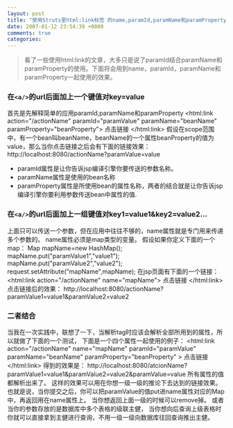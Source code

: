 ```yaml
---
layout: post
title: "使用Struts里html:link标签 的name,paramId,paramName和paramProperty四个属性实现多级查询间相互跳转"
date: 2007-01-12 23:54:39 +0800
comments: true
categories: 
---
```

> 看了一些使用html:link的文章，大多只是说了paramId结合paramName和paramProperty的使用。下面将会用到name，paramId，paramName和paramProperty一起使用的效果。

<!-- more -->

### 在`<a/>`的url后面加上一个键值对key=value   

首先是先解释简单的应用paramId,paramName和paramProperty
	<html:link action="/actionName" 
		paramId="paramValue" 
		paramName="beanName" 
		paramProperty="beanProperty">
		点击链接
	</html:link>
假设在scope范围中，有一个bean叫beanName，beanName的一个属性beanProperty的值为value，那么当你点击链接之后会有下面的链接效果：
	http://localhost:8080/actionName?paramValue=value
* paramId属性是让你告诉jsp编译引擎你要传送的参数名称。
* paramName属性是使用的bean名称
* paramProperty属性是所使用bean的属性名称，两者的结合就是让你告诉jsp编译引擎你要利用参数传送bean中属性的值.

### 在`<a/>`的url后面加上一组键值对key1=value1&key2=value2…

上面只可以传送一个参数，但在应用中往往不够的，name属性就是专门用来传递多个参数的。
name属性必须是map类型的变量。
假设如果你定义下面的一个map：
	Map mapName=new HashMap();
	mapName.put("paramValue1","value1");
	mapName.put("paramValue2","value2");
	request.setAttribute("mapName",mapName);
在jsp页面有下面的一个链接：
	<html:link action="/actionName"  name="mapName">
		点击链接
	</html:link>
点击链接后的效果：
	http://localhost:8080/actionName?paramValue1=value1&paramValue2=value2

### 二者结合
 当我在一次实践中，联想了一下，当解析tag时应该会解析全部所用到的属性，所以就做了下面的一个测试，
下面是一个四个属性一起使用的例子：
	<html:link action="/actionName" 
		name="mapName" 
		paramId="paramValue" 
		paramName="beanName" 
		paramProperty="beanProperty" >
		点击链接
	</html:link>
得到的效果是：
	http://localhost:8080/atcionName?paramValue1=value1&paramValue2=value2&paramValue=value
所有属性的值都解析出来了。
这样的效果可以用在你想一级一级的推论下去达到的链接效果。
也就是说，当你提交之后，你可以把paramValue的值put进name属性对应的Map中，再返回用在name属性上。
当你想返回上面一级的时候可以remove掉。
或者当你的参数存放的是数据库中多个表格的级联主健，
当你想向后查询上级表格时你就可以直接拿到主健进行查询，不用一级一级向数据库往回查询推出主健。